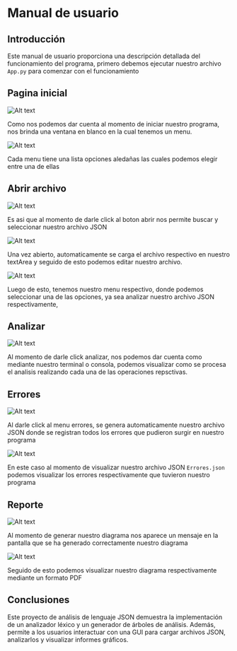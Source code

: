 # Manual de usuario

## Introducción

Este manual de usuario proporciona una descripción detallada del funcionamiento del programa, primero debemos ejecutar nuestro archivo `App.py` para comenzar con el funcionamiento

## Pagina inicial
![Alt text](./ManualUsuario/image.png)

Como nos podemos dar cuenta al momento de iniciar nuestro programa, nos brinda una ventana en blanco en la cual tenemos un menu.

![Alt text](./ManualUsuario/image2.png)

Cada menu tiene una lista opciones aledañas las cuales podemos elegir entre una de ellas

## Abrir archivo
![Alt text](./ManualUsuario/image3.png)

Es asi que al momento de darle click al boton abrir nos permite buscar y seleccionar nuestro archivo JSON

![Alt text](./ManualUsuario/image4.png)

Una vez abierto, automaticamente se carga el archivo respectivo en nuestro textArea y seguido de esto podemos editar nuestro archivo.

![Alt text](./ManualUsuario/image5.png)

Luego de esto, tenemos nuestro menu respectivo, donde podemos seleccionar una de las opciones, ya sea analizar nuestro archivo JSON respectivamente, 

## Analizar
![Alt text](./ManualUsuario/image6.png)

Al momento de darle click analizar, nos podemos dar cuenta como mediante nuestro terminal o consola, podemos visualizar como se procesa el analisis realizando cada una de las operaciones repsctivas.

## Errores
![Alt text](./ManualUsuario/image7.png)

Al darle click al menu errores, se genera automaticamente nuestro archivo JSON donde se registran todos los errores que pudieron surgir en nuestro programa

![Alt text](./ManualUsuario/image8.png)

En este caso al momento de visualizar nuestro archivo JSON `Errores.json` podemos visualizar los errores respectivamente que tuvieron nuestro programa

## Reporte
![Alt text](./ManualUsuario/image9.png)

Al momento de generar nuestro diagrama nos aparece un mensaje en la pantalla que se ha generado correctamente nuestro diagrama

![Alt text](./ManualUsuario/image10.png)

Seguido de esto podemos visualizar nuestro diagrama respectivamente mediante un formato PDF

## Conclusiones

Este proyecto de análisis de lenguaje JSON demuestra la implementación de un analizador léxico y un generador de árboles de análisis. Además, permite a los usuarios interactuar con una GUI para cargar archivos JSON, analizarlos y visualizar informes gráficos.


